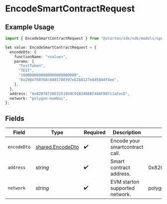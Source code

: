 # EncodeSmartContractRequest

## Example Usage

```typescript
import { EncodeSmartContractRequest } from "@starton/sdk/sdk/models/operations";

let value: EncodeSmartContractRequest = {
  encodeDto: {
    functionName: "<value>",
    params: [
      "TestToken",
      "TEST",
      "1000000000000000000000000",
      "0x298e760768c8481780397eE28A127eAd584df4ee",
    ],
  },
  address: "0x820f8728E32519b9C91B2406BF48AF80711aFecD",
  network: "polygon-mumbai",
};
```

## Fields

| Field                                                       | Type                                                        | Required                                                    | Description                                                 | Example                                                     |
| ----------------------------------------------------------- | ----------------------------------------------------------- | ----------------------------------------------------------- | ----------------------------------------------------------- | ----------------------------------------------------------- |
| `encodeDto`                                                 | [shared.EncodeDto](../../../sdk/models/shared/encodedto.md) | :heavy_check_mark:                                          | Encode your smartcontract call.                             |                                                             |
| `address`                                                   | *string*                                                    | :heavy_check_mark:                                          | Smart contract address.                                     | 0x820f8728E32519b9C91B2406BF48AF80711aFecD                  |
| `network`                                                   | *string*                                                    | :heavy_check_mark:                                          | EVM starton supported network.                              | polygon-mumbai                                              |